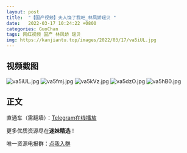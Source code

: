 ```yaml
---
layout: post
title:  "【国产视频】夫人饶了我吧_林凤娇瑶贝 "
date:   2022-03-17 10:24:22 +0800
categories: GuoChan
tags: 网红视频 国产 林凤娇 瑶贝
img: https://kanjiantu.top/images/2022/03/17/va5iUL.jpg
---
```



## 视频截图

![va5iUL.jpg](https://kanjiantu.top/images/2022/03/17/va5iUL.jpg)
![va5fmj.jpg](https://kanjiantu.top/images/2022/03/17/va5fmj.jpg)
![va5kVz.jpg](https://kanjiantu.top/images/2022/03/17/va5kVz.jpg)
![va5dzO.jpg](https://kanjiantu.top/images/2022/03/17/va5dzO.jpg)
![va5hB0.jpg](https://kanjiantu.top/images/2022/03/17/va5hB0.jpg)

## 正文

直通车（需翻墙）：[Telegram在线播放](https://t.me/mimeijingxuan/111)

更多优质资源尽在**迷妹精选**！

唯一资源电报群：[点我入群](https://t.me/mimeijingxuan)


